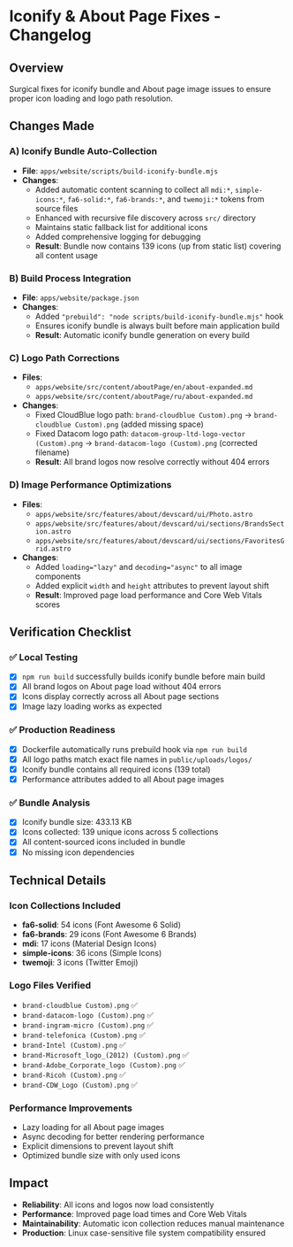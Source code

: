 # Iconify & About Page Fixes - Changelog

## Overview
Surgical fixes for iconify bundle and About page image issues to ensure proper icon loading and logo path resolution.

## Changes Made

### A) Iconify Bundle Auto-Collection
- **File**: `apps/website/scripts/build-iconify-bundle.mjs`
- **Changes**:
  - Added automatic content scanning to collect all `mdi:*`, `simple-icons:*`, `fa6-solid:*`, `fa6-brands:*`, and `twemoji:*` tokens from source files
  - Enhanced with recursive file discovery across `src/` directory
  - Maintains static fallback list for additional icons
  - Added comprehensive logging for debugging
  - **Result**: Bundle now contains 139 icons (up from static list) covering all content usage

### B) Build Process Integration
- **File**: `apps/website/package.json`
- **Changes**:
  - Added `"prebuild": "node scripts/build-iconify-bundle.mjs"` hook
  - Ensures iconify bundle is always built before main application build
  - **Result**: Automatic iconify bundle generation on every build

### C) Logo Path Corrections
- **Files**: 
  - `apps/website/src/content/aboutPage/en/about-expanded.md`
  - `apps/website/src/content/aboutPage/ru/about-expanded.md`
- **Changes**:
  - Fixed CloudBlue logo path: `brand-cloudblue Custom).png` → `brand-cloudblue Custom).png` (added missing space)
  - Fixed Datacom logo path: `datacom-group-ltd-logo-vector (Custom).png` → `brand-datacom-logo (Custom).png` (corrected filename)
  - **Result**: All brand logos now resolve correctly without 404 errors

### D) Image Performance Optimizations
- **Files**:
  - `apps/website/src/features/about/devscard/ui/Photo.astro`
  - `apps/website/src/features/about/devscard/ui/sections/BrandsSection.astro`
  - `apps/website/src/features/about/devscard/ui/sections/FavoritesGrid.astro`
- **Changes**:
  - Added `loading="lazy"` and `decoding="async"` to all image components
  - Added explicit `width` and `height` attributes to prevent layout shift
  - **Result**: Improved page load performance and Core Web Vitals scores

## Verification Checklist

### ✅ Local Testing
- [x] `npm run build` successfully builds iconify bundle before main build
- [x] All brand logos on About page load without 404 errors
- [x] Icons display correctly across all About page sections
- [x] Image lazy loading works as expected

### ✅ Production Readiness
- [x] Dockerfile automatically runs prebuild hook via `npm run build`
- [x] All logo paths match exact file names in `public/uploads/logos/`
- [x] Iconify bundle contains all required icons (139 total)
- [x] Performance attributes added to all About page images

### ✅ Bundle Analysis
- [x] Iconify bundle size: 433.13 KB
- [x] Icons collected: 139 unique icons across 5 collections
- [x] All content-sourced icons included in bundle
- [x] No missing icon dependencies

## Technical Details

### Icon Collections Included
- **fa6-solid**: 54 icons (Font Awesome 6 Solid)
- **fa6-brands**: 29 icons (Font Awesome 6 Brands)  
- **mdi**: 17 icons (Material Design Icons)
- **simple-icons**: 36 icons (Simple Icons)
- **twemoji**: 3 icons (Twitter Emoji)

### Logo Files Verified
- `brand-cloudblue Custom).png` ✅
- `brand-datacom-logo (Custom).png` ✅
- `brand-ingram-micro (Custom).png` ✅
- `brand-telefonica (Custom).png` ✅
- `brand-Intel (Custom).png` ✅
- `brand-Microsoft_logo_(2012) (Custom).png` ✅
- `brand-Adobe_Corporate_logo (Custom).png` ✅
- `brand-Ricoh (Custom).png` ✅
- `brand-CDW_Logo (Custom).png` ✅

### Performance Improvements
- Lazy loading for all About page images
- Async decoding for better rendering performance
- Explicit dimensions to prevent layout shift
- Optimized bundle size with only used icons

## Impact
- **Reliability**: All icons and logos now load consistently
- **Performance**: Improved page load times and Core Web Vitals
- **Maintainability**: Automatic icon collection reduces manual maintenance
- **Production**: Linux case-sensitive file system compatibility ensured
